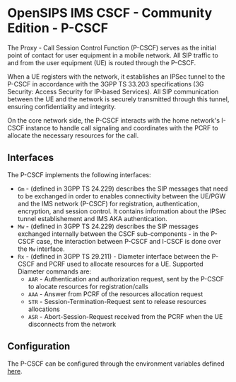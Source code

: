 # OpenSIPS IMS CSCF - Community Edition - P-CSCF

The Proxy - Call Session Control Function (P-CSCF) serves as the initial point
of contact for user equipment in a mobile network. All SIP traffic to and from
the user equipment (UE) is routed through the P-CSCF.

When a UE registers with the network, it establishes an IPSec tunnel to the
P-CSCF in accordance with the 3GPP TS 33.203 specifications (3G Security:
Access Security for IP-based Services). All SIP communication between the UE
and the network is securely transmitted through this tunnel, ensuring
confidentiality and integrity.

On the core network side, the P-CSCF interacts with the home network's I-CSCF
instance to handle call signaling and coordinates with the PCRF to allocate the
necessary resources for the call.

## Interfaces

The P-CSCF implements the following interfaces:

 * `Gm` - (defined in 3GPP TS 24.229) describes the SIP messages that need to
be exchanged in order to enables connectivity between the UE/PGW and the IMS
network (P-CSCF) for registration, authentication, encryption, and session
control. It contains information about the IPSec tunnel establishement and
IMS AKA authentication.
 * `Mw` - (defined in  3GPP TS 24.229) describes the SIP messages exchanged
internally between the CSCF sub-components - in the P-CSCF case, the
interaction between P-CSCF and I-CSCF is done over the `Mw` interface.
 * `Rx` - (defined in 3GPP TS 29.211) - Diameter interface between the P-CSCF
and PCRF used to allocate resources for a UE. Supported Diameter commands are:
   * `AAR` - Authentication and authorization request, sent by the P-CSCF to
alocate resources for registration/calls
   * `AAA` - Answer from PCRF of the resources allocation request
   * `STR` - Session-Termination-Request sent to release resources allocations
   * `ASR` - Abort-Session-Request received from the PCRF when the UE
disconnects from the network

## Configuration

The P-CSCF can be configured through the environment variables defined
[here](config.md#environment-variables).
